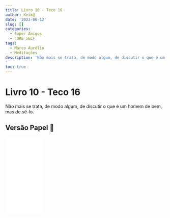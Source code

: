 ```yaml
---
title: Livro 10 - Teco 16
author: Keik@
date: '2023-06-12'
slug: []
categories:
  - Super Amigos
  - CORE SELF
tags:
  - Marco Aurélio
  - Meditações
description: 'Não mais se trata, de modo algum, de discutir o que é um homem de bem, mas de sê-lo.
'
toc: true
---
```


# Livro 10 - Teco 16 

Não mais se trata, de modo algum, de discutir o que é um homem de bem, mas de sê-lo.

## Versão Papel :book:
<iframe style="width:120px;height:240px;" marginwidth="0" marginheight="0" scrolling="no" frameborder="0" src="//ws-na.amazon-adsystem.com/widgets/q?ServiceVersion=20070822&OneJS=1&Operation=GetAdHtml&MarketPlace=BR&source=ss&ref=as_ss_li_til&ad_type=product_link&tracking_id=mundodekeika-20&language=pt_BR&marketplace=amazon&region=BR&placement=B092FVY4BB&asins=B092FVY4BB&linkId=37c5ec14221f61f811029aa88b520891&show_border=true&link_opens_in_new_window=true"></iframe>